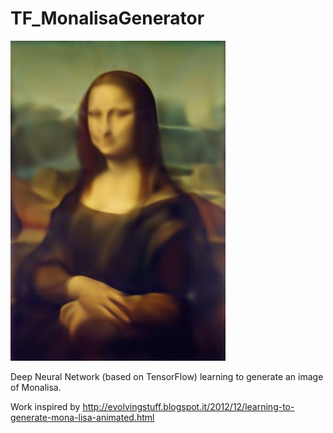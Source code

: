 # TF_MonalisaGenerator

![Image generated](https://raw.githubusercontent.com/carloalbertobarbano/TF_MonalisaGenerator/master/outputs/6_layers_350_0.8/monalisa_output_3890.jpg)

Deep Neural Network (based on TensorFlow) learning to generate an image of Monalisa.

Work inspired by http://evolvingstuff.blogspot.it/2012/12/learning-to-generate-mona-lisa-animated.html
